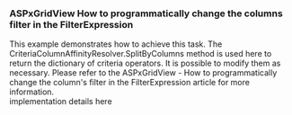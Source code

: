 <h3>ASPxGridView How to programmatically change the columns filter in the FilterExpression</h3>
<div id="description">
This example demonstrates how to achieve this task. The CriteriaColumnAffinityResolver.SplitByColumns method is used here to return the dictionary of criteria operators. It is possible to modify them as necessary. Please refer to the ASPxGridView - How to programmatically change the column's filter in the FilterExpression article for more information.
</div>
<div id="implementation-details">
	implementation details here
</div>
